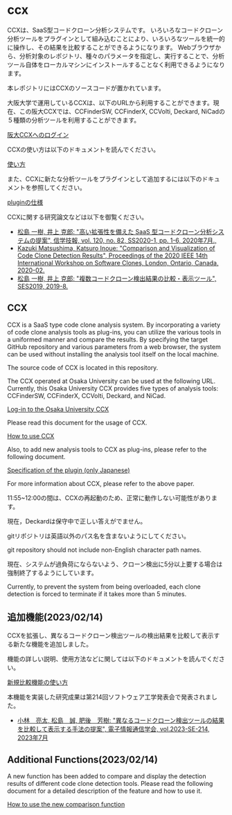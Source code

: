 # ccx

CCXは、SaaS型コードクローン分析システムです。
いろいろなコードクローン分析ツールをプラグインとして組み込むことにより、いろいろなツールを統一的に操作し、その結果を比較することができるようになります。
Webブラウザから、分析対象のレポジトリ、種々のパラメータを指定し、実行することで、分析ツール自体をローカルマシンにインストールすることなく利用できるようになります。

本レポジトリにはCCXのソースコードが置かれています。

大阪大学で運用しているCCXは、以下のURLから利用することができます。現在、この阪大CCXでは、CCFinderSW, CCFinderX, CCVolti, Deckard, NiCadの５種類の分析ツールを利用することができます。

[阪大CCXへのログイン](https://sel.ist.osaka-u.ac.jp/webapps/ccx/login)

CCXの使い方は以下のドキュメントを読んでください。

[使い方](/docs/usage.ja.md)

また、CCXに新たな分析ツールをプラグインとして追加するには以下のドキュメントを参照してください。

[pluginの仕様](/docs/plugin.ja.md)

CCXに関する研究論文などは以下を御覧ください。

- [松島 一樹, 井上 克郎: "高い拡張性を備えた SaaS 型コードクローン分析システムの提案", 信学技報, vol. 120, no. 82, SS2020-1, pp. 1-6, 2020年7月.,](https://sel.ist.osaka-u.ac.jp/lab-db/betuzuri/archive/1187/1187.pdf)
- [Kazuki Matsushima, Katsuro Inoue: "Comparison and Visualization of Code Clone Detection Results", Proceedings of the 2020 IEEE 14th International Workshop on Software Clones, London, Ontario, Canada, 2020-02.](https://sel.ist.osaka-u.ac.jp/lab-db/betuzuri/archive/1180/1180.pdf)
- [松島 一樹, 井上 克郎: "複数コードクローン検出結果の比較・表示ツール", SES2019, 2019-8.](https://sel.ist.osaka-u.ac.jp/lab-db/betuzuri/archive/1170/1170.pdf)

## CCX

CCX is a SaaS type code clone analysis system. By incorporating a variety of code clone analysis tools as plug-ins, you can utilize the various tools in a uniformed manner and compare the results. By specifying the target GitHub repository and various parameters from a web browser, the system can be used without installing the analysis tool itself on the local machine.

The source code of CCX is located in this repository.

The CCX operated at Osaka University can be used at the following URL. Currently, this Osaka University CCX provides five types of analysis tools: CCFinderSW, CCFinderX, CCVolti, Deckard, and NiCad.

[Log-in to the Osaka University CCX](https://sel.ist.osaka-u.ac.jp/webapps/ccx/login)

Please read this document for the usage of CCX.

[How to use CCX](/docs/usage.en.md)


Also, to add new analysis tools to CCX as plug-ins, please refer to the following document.

[Specification of the plugin (only Japanese)](/docs/plugin.ja.md)

For more information about CCX, please refer to the above paper.

11:55~12:00の間は、CCXの再起動のため、正常に動作しない可能性があります。

現在，Deckardは保守中で正しい答えがでません。

gitリポジトリは英語以外のパス名を含まないようにしてください。

git repository should not include non-English character path names.

現在、システムが過負荷にならないよう、クローン検出に5分以上要する場合は強制終了するようにしています。


Currently, to prevent the system from being overloaded, each  clone detection is forced to terminate if it takes more than 5 minutes.

## 追加機能(2023/02/14)

CCXを拡張し、異なるコードクローン検出ツールの検出結果を比較して表示する新たな機能を追加しました。

機能の詳しい説明、使用方法などに関しては以下のドキュメントを読んでください。

[新規比較機能の使い方](/docs/CCXDocument_ja.pdf)

本機能を実装した研究成果は第214回ソフトウェア工学発表会で発表されました。

- [小林　亮太, 松島　誠, 肥後　芳樹: "異なるコードクローン検出ツールの結果を比較して表示する手法の提案", 電子情報通信学会, vol.2023-SE-214, 2023年7月](https://sel.ist.osaka-u.ac.jp/lab-db/betuzuri/archive/1268/1268.pdf)

## Additional Functions(2023/02/14)

A new function has been added to compare and display the detection results of different code clone detection tools. Please read the following document for a detailed description of the feature and how to use it.

[How to use the new comparison function](/docs/CCXDocument_en.pdf)
